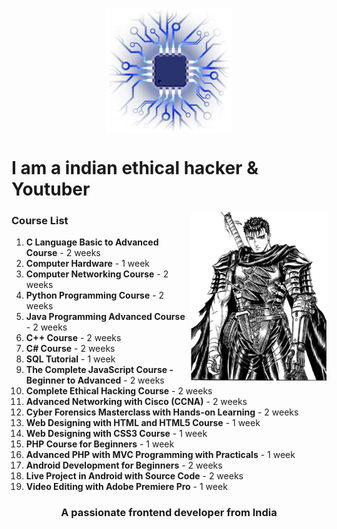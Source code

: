 <!-- https://github.com/hackerx0007/Programming-Notes/blob/main/Images/pngwing.com%20(13).png

https://github.com/hackerx0007/Programming-Notes/blob/main/Images/pngwing.com%20(15).png -->


<p align="center">
    <img align="center" src="https://github.com/hackerx0007/Programming-Notes/blob/main/Images/pngwing.com%20(15).png" width="200" />
</p>




# I am a indian ethical hacker & Youtuber
<img align="right" height="270px" alt="GIF" src="https://github.com/hackerx0007/Programming-Notes/blob/main/Images/pngwing.com%20(13).png" />

### Course List
1. **C Language Basic to Advanced Course** - 2 weeks
2. **Computer Hardware** - 1 week
3. **Computer Networking Course** - 2 weeks
4. **Python Programming Course** - 2 weeks
5. **Java Programming Advanced Course** - 2 weeks
6. **C++ Course** - 2 weeks
7. **C# Course** - 2 weeks
8. **SQL Tutorial** - 1 week
9. **The Complete JavaScript Course - Beginner to Advanced** - 2 weeks
10. **Complete Ethical Hacking Course** - 2 weeks
11. **Advanced Networking with Cisco (CCNA)** - 2 weeks
12. **Cyber Forensics Masterclass with Hands-on Learning** - 2 weeks
13. **Web Designing with HTML and HTML5 Course** - 1 week
14. **Web Designing with CSS3 Course** - 1 week
15. **PHP Course for Beginners** - 1 week
16. **Advanced PHP with MVC Programming with Practicals** - 1 week
17. **Android Development for Beginners** - 2 weeks
18. **Live Project in Android with Source Code** - 2 weeks
19. **Video Editing with Adobe Premiere Pro** - 1 week




<h3 align="center">A passionate frontend developer from India</h3>